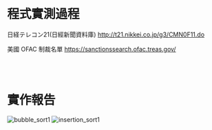 # 程式實測過程
日経テレコン21(日經新聞資料庫) http://t21.nikkei.co.jp/g3/CMN0F11.do

美國 OFAC 制裁名單 https://sanctionssearch.ofac.treas.gov/

<br><br/>

# 實作報告
![bubble_sort1](https://user-images.githubusercontent.com/66252302/125820452-8ea8ee45-540e-4814-870e-bfe8fba89146.gif)
![insertion_sort1](https://user-images.githubusercontent.com/66252302/125820480-c1bd0f95-273a-45c9-a4cf-09505a921190.gif)

